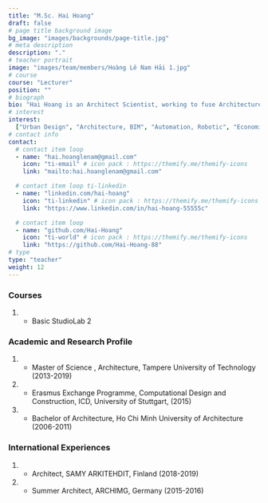 ```yaml
---
title: "M.Sc. Hai Hoang"
draft: false
# page title background image
bg_image: "images/backgrounds/page-title.jpg"
# meta description
description: "."
# teacher portrait
image: "images/team/members/Hoàng Lê Nam Hải 1.jpg"
# course
course: "Lecturer"
position: ""
# biograph
bio: "Hai Hoang is an Architect Scientist, working to fuse Architecture, Cities, and Technology. He oversees the integration of diverse decentralized stakeholders. His belief is win-win scenarios, where all disciplines gain benefits based on trust, knowledge, and sharing. That drives Hai forward with his daily tasks as contributor to better communities"
# interest
interest:
  ["Urban Design", "Architecture, BIM", "Automation, Robotic", "Economic"]
# contact info
contact:
  # contact item loop
  - name: "hai.hoanglenam@gmail.com"
    icon: "ti-email" # icon pack : https://themify.me/themify-icons
    link: "mailto:hai.hoanglenam@gmail.com"

  # contact item loop ti-linkedin
  - name: "linkedin.com/hai-hoang"
    icon: "ti-linkedin" # icon pack : https://themify.me/themify-icons
    link: "https://www.linkedin.com/in/hai-hoang-55555c"

  # contact item loop
  - name: "github.com/Hai-Hoang"
    icon: "ti-world" # icon pack : https://themify.me/themify-icons
    link: "https://github.com/Hai-Hoang-88"
# type
type: "teacher"
weight: 12
---
```


### Courses

1. - Basic StudioLab 2

### Academic and Research Profile

1. - Master of Science , Architecture, Tampere University of Technology (2013-2019)
1. - Erasmus Exchange Programme, Computational Design and Construction, ICD, University of Stuttgart, (2015)
1. - Bachelor of Architecture, Ho Chi Minh University of Architecture (2006-2011)

### International Experiences

1. - Architect, SAMY ARKITEHDIT, Finland (2018-2019)
1. - Summer Architect, ARCHIMG, Germany (2015-2016)

